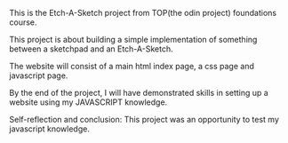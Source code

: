 This is the Etch-A-Sketch project from TOP(the odin project) foundations course.

This project is about building a simple implementation of something between a sketchpad and an Etch-A-Sketch.

The website will consist of a main html index page, a css page and javascript page.

By the end of the project, I will have demonstrated skills in setting up a website using my JAVASCRIPT knowledge.

Self-reflection and conclusion: This project was an opportunity to test my javascript knowledge.